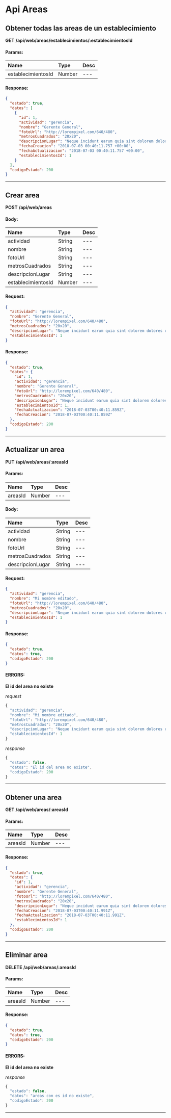 # Api Areas

## Obtener todas las areas de un establecimiento

__GET__ __/api/web/areas/establecimientos/:establecimientosId__


#### Params:
| Name       | Type    | Desc |
| :--------- | :------ | :-------|
| establecimientosId | Number |   ---   |
	

#### Response:

```json
{
  "estado": true,
  "datos": [
    {
      "id": 1,
      "actividad": "gerencia",
      "nombre": "Gerente General",
      "fotoUrl": "http://lorempixel.com/640/480",
      "metrosCuadrados": "20x20",
      "descripcionLugar": "Neque incidunt earum quia sint dolorem dolores ut amet.",
      "fechaCreacion": "2018-07-03 00:40:11.757 +00:00",
      "fechaActualizacion": "2018-07-03 00:40:11.757 +00:00",
      "establecimientosId": 1
    }
  ],
  "codigoEstado": 200
}
```


___



## Crear area

__POST__ __/api/web/areas__


#### Body:
| Name       | Type    | Desc |
| :--------- | :------ | :-------| 
|  actividad  | String  |   ---   | 
|  nombre  | String  |   ---   | 
|  fotoUrl  | String  |   ---   | 
|  metrosCuadrados  | String  |   ---   | 
|  descripcionLugar  | String  |   ---   | 
|  establecimientosId  | Number  |   ---   | 

#### Request:

```json
{
  "actividad": "gerencia",
  "nombre": "Gerente General",
  "fotoUrl": "http://lorempixel.com/640/480",
  "metrosCuadrados": "20x20",
  "descripcionLugar": "Neque incidunt earum quia sint dolorem dolores ut amet.",
  "establecimientosId": 1
}
```

#### Response:

```json
{
  "estado": true,
  "datos": {
    "id": 1,
    "actividad": "gerencia",
    "nombre": "Gerente General",
    "fotoUrl": "http://lorempixel.com/640/480",
    "metrosCuadrados": "20x20",
    "descripcionLugar": "Neque incidunt earum quia sint dolorem dolores ut amet.",
    "establecimientosId": 1,
    "fechaActualizacion": "2018-07-03T00:40:11.859Z",
    "fechaCreacion": "2018-07-03T00:40:11.859Z"
  },
  "codigoEstado": 200
}
```


___



## Actualizar un area

__PUT__ __/api/web/areas/:areasId__


#### Params:
| Name       | Type    | Desc |
| :--------- | :------ | :-------|
| areasId | Number |   ---   |
	

#### Body:
| Name       | Type    | Desc |
| :--------- | :------ | :-------| 
|  actividad  | String  |   ---   | 
|  nombre  | String  |   ---   | 
|  fotoUrl  | String  |   ---   | 
|  metrosCuadrados  | String  |   ---   | 
|  descripcionLugar  | String  |   ---   | 

#### Request:

```json
{
  "actividad": "gerencia",
  "nombre": "Mi nombre editado",
  "fotoUrl": "http://lorempixel.com/640/480",
  "metrosCuadrados": "20x20",
  "descripcionLugar": "Neque incidunt earum quia sint dolorem dolores ut amet.",
  "establecimientosId": 1
}
```

#### Response:

```json
{
  "estado": true,
  "datos": true,
  "codigoEstado": 200
}
```

#### ERRORS:
__El id del area no existe__




_request_

```js
{
  "actividad": "gerencia",
  "nombre": "Mi nombre editado",
  "fotoUrl": "http://lorempixel.com/640/480",
  "metrosCuadrados": "20x20",
  "descripcionLugar": "Neque incidunt earum quia sint dolorem dolores ut amet.",
  "establecimientosId": 1
}
```

_response_

```js
{
  "estado": false,
  "datos": "El id del area no existe",
  "codigoEstado": 200
}
```
	
	


___



## Obtener una area

__GET__ __/api/web/areas/:areasId__


#### Params:
| Name       | Type    | Desc |
| :--------- | :------ | :-------|
| areasId | Number |   ---   |
	

#### Response:

```json
{
  "estado": true,
  "datos": {
    "id": 1,
    "actividad": "gerencia",
    "nombre": "Gerente General",
    "fotoUrl": "http://lorempixel.com/640/480",
    "metrosCuadrados": "20x20",
    "descripcionLugar": "Neque incidunt earum quia sint dolorem dolores ut amet.",
    "fechaCreacion": "2018-07-03T00:40:11.991Z",
    "fechaActualizacion": "2018-07-03T00:40:11.991Z",
    "establecimientosId": 1
  },
  "codigoEstado": 200
}
```


___



## Eliminar area

__DELETE__ __/api/web/areas/:areasId__


#### Params:
| Name       | Type    | Desc |
| :--------- | :------ | :-------|
| areasId | Number |   ---   |
	

#### Response:

```json
{
  "estado": true,
  "datos": true,
  "codigoEstado": 200
}
```

#### ERRORS:
__El id del area no existe__




_response_

```js
{
  "estado": false,
  "datos": "areas con es id no existe",
  "codigoEstado": 200
}
```
	
	


___




